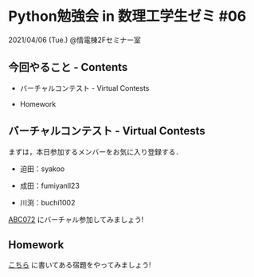 # Python勉強会 in 数理工学生ゼミ #06

2021/04/06 (Tue.) @情電棟2Fセミナー室

## 今回やること - Contents

- バーチャルコンテスト - Virtual Contests

- Homework

## バーチャルコンテスト - Virtual Contests

まずは，本日参加するメンバーをお気に入り登録する．

- 迫田：syakoo

- 成田：fumiyanll23

- 川渕：buchi1002

[ABC072](https://atcoder.jp/contests/abc072) にバーチャル参加してみましょう!

## Homework

[こちら](https://github.com/fumiyanll23/PythonLearning/tree/main/06/homework_06.md) に書いてある宿題をやってみましょう!
